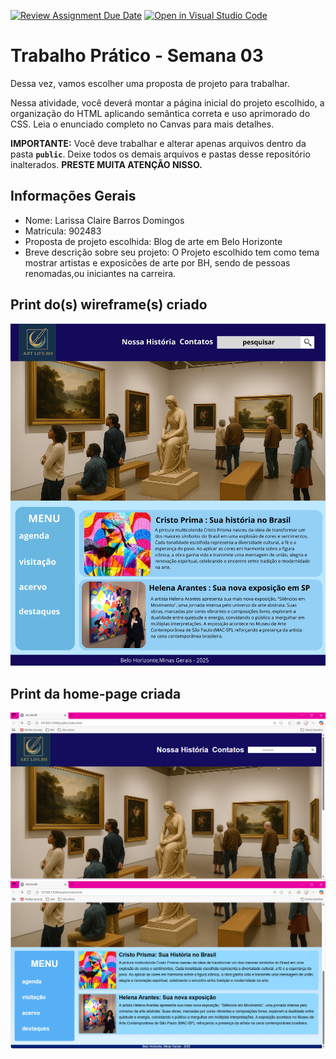 [![Review Assignment Due Date](https://classroom.github.com/assets/deadline-readme-button-22041afd0340ce965d47ae6ef1cefeee28c7c493a6346c4f15d667ab976d596c.svg)](https://classroom.github.com/a/lzSD2mJw)
[![Open in Visual Studio Code](https://classroom.github.com/assets/open-in-vscode-2e0aaae1b6195c2367325f4f02e2d04e9abb55f0b24a779b69b11b9e10269abc.svg)](https://classroom.github.com/online_ide?assignment_repo_id=20111676&assignment_repo_type=AssignmentRepo)
# Trabalho Prático - Semana 03

Dessa vez, vamos escolher uma proposta de projeto para trabalhar.

Nessa atividade, você deverá montar a página inicial do projeto escolhido, a organização do HTML aplicando semântica correta e uso aprimorado do CSS. Leia o enunciado completo no Canvas para mais detalhes.

**IMPORTANTE:** Você deve trabalhar e alterar apenas arquivos dentro da pasta **`public`**. Deixe todos os demais arquivos e pastas desse repositório inalterados. **PRESTE MUITA ATENÇÃO NISSO.**

## Informações Gerais

- Nome: Larissa Claire Barros Domingos
- Matricula: 902483
- Proposta de projeto escolhida: Blog de arte em Belo Horizonte 
- Breve descrição sobre seu projeto: O Projeto escolhido tem como tema mostrar artistas e exposicões de arte por BH, sendo de pessoas renomadas,ou iniciantes na carreira.


## Print do(s) wireframe(s) criado

![homepage_artelife](public/img/homepage.png)


## Print da home-page criada

![captela_homepage_artelife](public/img/captelahomepage.png.png)
![captela1_homepage_artelife](public/img/captelahomepage1.png.png)